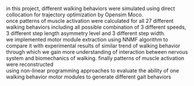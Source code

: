 in this project, different walking behaviors were simulated using direct collocation for trajectory optimization by Opensim Moco.  
once patterns of muscle activation were calculated for all 27 different walking behaviors including all possible combination of 3 different speeds,  
3 different step length asymmetry level and 3 different step width.  
we implemented motor module extraction using NNMF algorithm to compare it with experimental results of similar trend of walking behavior  
through which we gain more understanding of interaction between nervous system and biomechanics of walking. finally patterns of muscle activation were reconstructed   
using non-linear programming approaches to evaluate the ability of one walking behavior motor modules to generate different gait behaviors
